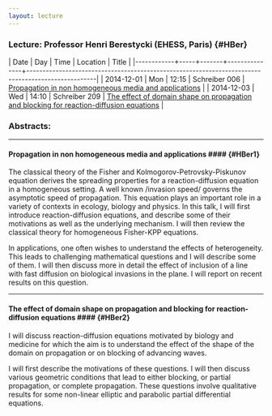 ```yaml
---
layout: lecture
---
```


### Lecture: Professor Henri Berestycki (EHESS, Paris) {#HBer}

|       Date | Day |  Time | Location      | Title                                                                                             |
|------------+-----+-------+---------------+---------------------------------------------------------------------------------------------------|
| 2014-12-01 | Mon | 12:15 | Schreiber 006 | [Propagation in non homogeneous media and applications](#HBer1)                                   |
| 2014-12-03 | Wed | 14:10 | Schreiber 209 | [The effect of domain shape on propagation and blocking for reaction-diffusion equations](#HBer2) |

<!--+++-->

### Abstracts: ###

---


#### Propagation in non homogeneous media and applications #### {#HBer1}

The classical theory of the Fisher and Kolmogorov-Petrovsky-Piskunov
equation derives the spreading
properties for a reaction-diffusion equation in a homogeneous setting. A
well known /invasion speed/
governs the asymptotic speed of propagation. This equation plays an
important role in a variety of
contexts in ecology, biology and physics. In this talk, I will first
introduce reaction-diffusion equations,
and describe some of their motivations as well as the underlying
mechanism. I will then review the
classical theory for homogeneous Fisher-KPP equations.

In applications, one often wishes to understand the effects of
heterogeneity. This leads to challenging
mathematical questions and I will describe some of them. I will then
discuss more in detail the effect of
inclusion of a line with fast diffusion on biological invasions in the
plane. I will report on recent results
on this question.

---

#### The effect of domain shape on propagation and blocking for reaction-diffusion equations #### {#HBer2}

I will discuss reaction-diffusion equations motivated by
biology and medicine for which the aim
is to understand the effect of the shape of the domain on propagation or
on blocking of advancing waves.

I will first describe the motivations of these questions. I will then
discuss various geometric conditions that
lead to either blocking, or partial propagation, or complete
propagation. These questions involve qualitative
results for some non-linear elliptic and parabolic partial differential
equations.
